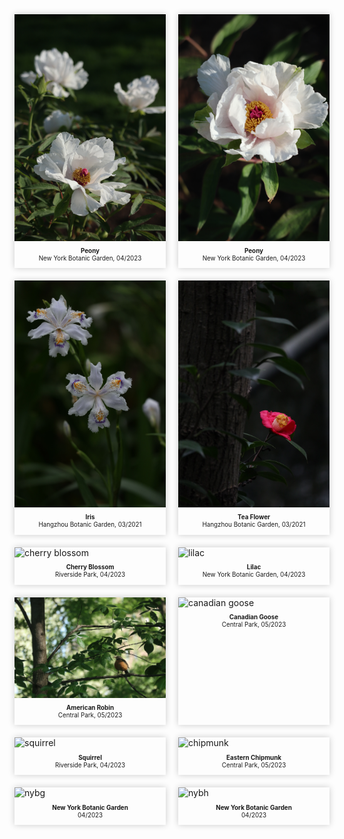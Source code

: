<div class="photos">
  <!-- First Row -->
  <div class="photo">
    <img src="/assets/images/peony.JPG" alt="Peony">
    <p class="caption" data-title="Peony" data-date="New York Botanic Garden, 04/2023"></p>
  </div>
  <div class="photo">
    <img src="/assets/images/peony2.JPG" alt="Peony">
    <p class="caption" data-title="Peony" data-date="New York Botanic Garden, 04/2023"></p>
  </div>

  <!-- Second Row -->
  <div class="photo">
    <img src="/assets/images/iris.JPG" alt="iris">
    <p class="caption" data-title="Iris" data-date="Hangzhou Botanic Garden, 03/2021"></p>
  </div>
  <div class="photo">
    <img src="/assets/images/tea-flower.JPG" alt="tea flower">
    <p class="caption" data-title="Tea Flower" data-date="Hangzhou Botanic Garden, 03/2021"></p>
  </div>

  <!-- Third Row -->
  <div class="photo">
    <img src="/assets/images/cherry-blossom.JPG" alt="cherry blossom">
    <p class="caption" data-title="Cherry Blossom" data-date="Riverside Park, 04/2023"></p>
  </div>
  <div class="photo">
    <img src="/assets/images/lilac.JPG" alt="lilac">
    <p class="caption" data-title="Lilac" data-date="New York Botanic Garden, 04/2023"></p>
  </div>

  <!-- Fourth Row -->
  <div class="photo">
    <img src="/assets/images/american-robin.JPG" alt="american robin">
    <p class="caption" data-title="American Robin" data-date="Central Park, 05/2023"></p>
  </div>
  <div class="photo">
    <img src="/assets/images/canadian-goose.JPG" alt="canadian goose">
    <p class="caption" data-title="Canadian Goose" data-date="Central Park, 05/2023"></p>
  </div>

  <!-- 5th Row -->
  <div class="photo">
    <img src="/assets/images/squirrel.JPG" alt="squirrel">
    <p class="caption" data-title="Squirrel" data-date="Riverside Park, 04/2023"></p>
  </div>
  <div class="photo">
    <img src="/assets/images/chipmunk.JPG" alt="chipmunk">
    <p class="caption" data-title="Eastern Chipmunk" data-date="Central Park, 05/2023"></p>
  </div>

  <!-- 6th Row -->
  <div class="photo">
    <img src="/assets/images/nybg2.JPG" alt="nybg">
    <p class="caption" data-title="New York Botanic Garden" data-date="04/2023"></p>
  </div>
  <div class="photo">
    <img src="/assets/images/nybg.JPG" alt="nybh">
    <p class="caption" data-title="New York Botanic Garden" data-date="04/2023"></p>
  </div>

</div>

<style>
.photos {
  max-width: 100%; /* Change this value to adjust the width of the container */
  margin-left: auto;
  margin-right: auto;
  display: flex;
  flex-wrap: wrap;
  justify-content: space-between;
}

.photo {
  width: calc(50% - 10px); /* Adjust this value to change the spacing between photos */
  margin-bottom: 20px;
  box-shadow: 0 0 10px rgba(0, 0, 0, 0.2);
}

.photo img {
  display: block;
  width: 100%;
  height: auto;
}

.photo .caption {
  text-align: center;
  font-size: 0.7em;
  line-height: 1.2;
}

.photo .caption:before {
  content: attr(data-title);
  font-weight: bold;
}

.photo .caption:after {
  content: attr(data-date);
  display: block;
}




